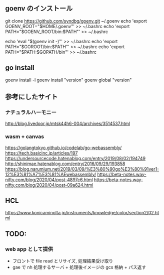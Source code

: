 ## goenv のインストール

git clone https://github.com/syndbg/goenv.git ~/.goenv
echo 'export GOENV_ROOT="$HOME/.goenv"' >> ~/.bashrc
echo 'export PATH="$GOENV_ROOT/bin:$PATH"' >> ~/.bashrc

echo 'eval "$(goenv init -)"' >> ~/.bashrc
echo 'export PATH="$GOROOT/bin:$PATH"' >> ~/.bashrc
echo 'export PATH="$PATH:$GOPATH/bin"' >> ~/.bashrc

## go install

goenv install -l
goenv install "version"
goenv global "version"

## 参考にしたサイト
### ナチュラルハーモニー
http://blog.livedoor.jp/mtsk44h6-004/archives/3514537.html

### wasm + canvas 
https://golangtokyo.github.io/codelab/go-webassembly/
https://tech.basicinc.jp/articles/197
https://undersourcecode.hatenablog.com/entry/2019/08/02/194749
http://shinimae.hatenablog.com/entry/2016/09/29/193858
https://blog.narumium.net/2019/03/09/%E3%80%90go%E3%80%91ver1-12%E3%81%A7%E3%81%AEwebassembly/
https://beta-notes.way-nifty.com/blog/2020/04/post-4897c6.html
https://beta-notes.way-nifty.com/blog/2020/04/post-09a624.html

## HCL
https://www.konicaminolta.jp/instruments/knowledge/color/section2/02.html

## TODO:

### web app として提供

- フロントで file read とリサイズ, 処理結果受け取り
- gae で nh 処理するサーバ + 処理後イメージの gcs 格納 + パス返す
